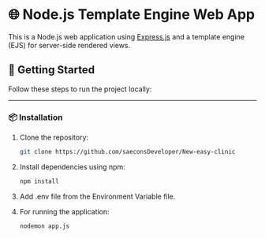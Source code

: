 # 🌐 Node.js Template Engine Web App

This is a Node.js web application using [Express.js](https://expressjs.com/) and a template engine (EJS) for server-side rendered views.


## 🚀 Getting Started

Follow these steps to run the project locally:

---

### 📦 Installation

1. Clone the repository:
   ```bash
   git clone https://github.com/saeconsDeveloper/New-easy-clinic
2. Install dependencies using npm:
   ```bash
   npm install
3. Add .env file from the Environment Variable file.
 
4. For running the application:
   ```bash
   nodemon app.js
